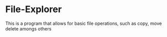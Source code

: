 # File-Explorer
This is a program that allows for basic file operations, such as copy, move delete amongs others
